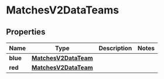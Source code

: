 
# MatchesV2DataTeams

## Properties
| Name | Type | Description | Notes |
| ------------ | ------------- | ------------- | ------------- |
| **blue** | [**MatchesV2DataTeam**](MatchesV2DataTeam.md) |  |  |
| **red** | [**MatchesV2DataTeam**](MatchesV2DataTeam.md) |  |  |



